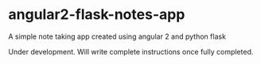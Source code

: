 # angular2-flask-notes-app
A simple note taking app created using angular 2 and python flask

Under development. Will write complete instructions once fully completed.
